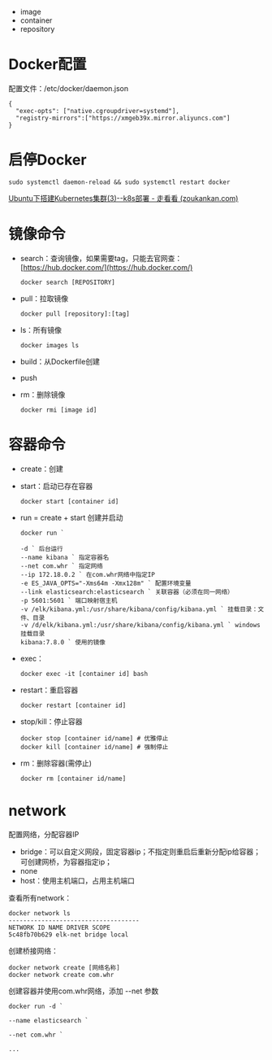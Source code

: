 - image
- container
- repository

# Docker配置

配置文件：/etc/docker/daemon.json

```shell
{
  "exec-opts": ["native.cgroupdriver=systemd"],
  "registry-mirrors":["https://xmgeb39x.mirror.aliyuncs.com"]
}
```

# 启停Docker

```shell
sudo systemctl daemon-reload && sudo systemctl restart docker
```

[Ubuntu下搭建Kubernetes集群(3)--k8s部署 - 走看看 (zoukankan.com)](http://t.zoukankan.com/xl2432-p-10933022.html)



# 镜像命令

- search：查询镜像，如果需要tag，只能去官网查：[https://hub.docker.com/](https://hub.docker.com/)
  
  ```shell
  docker search [REPOSITORY]
  ```

- pull：拉取镜像
  
  ```shell
  docker pull [repository]:[tag]
  ```

- ls：所有镜像
  
  ```shell
  docker images ls
  ```

- build：从Dockerfile创建

- push

- rm：删除镜像
  
  ```shell
  docker rmi [image id]
  ```

# 容器命令

- create：创建

- start：启动已存在容器
  
  ```shell
  docker start [container id]
  ```

- run = create + start 创建并启动
  
  ```shell
  docker run `
  
  -d ` 后台运行 
  --name kibana ` 指定容器名  
  --net com.whr ` 指定网络 
  --ip 172.18.0.2 ` 在com.whr网络中指定IP  
  -e ES_JAVA_OPTS="-Xms64m -Xmx128m" ` 配置环境变量 
  --link elasticsearch:elasticsearch ` 关联容器（必须在同一网络）  
  -p 5601:5601 ` 端口映射宿主机 
  -v /elk/kibana.yml:/usr/share/kibana/config/kibana.yml ` 挂载目录：文件、目录  
  -v /d/elk/kibana.yml:/usr/share/kibana/config/kibana.yml ` windows挂载目录 
  kibana:7.8.0 ` 使用的镜像
  ```

- exec：
  
  ```shell
  docker exec -it [container id] bash
  ```

- restart：重启容器
  
  ```shell
  docker restart [container id]
  ```

- stop/kill：停止容器
  
  ```shell
  docker stop [container id/name] # 优雅停止
  docker kill [container id/name] # 强制停止
  ```

- rm：删除容器(需停止)
  
  ```shell
  docker rm [container id/name]
  ```

# network

配置网络，分配容器IP

- bridge：可以自定义网段，固定容器ip；不指定则重启后重新分配ip给容器；可创建网桥，为容器指定ip；
- none
- host：使用主机端口，占用主机端口

查看所有network：

```shell
docker network ls
------------------------------------
NETWORK ID NAME DRIVER SCOPE
5c48fb70b629 elk-net bridge local
```

创建桥接网络：

```shell
docker network create [网络名称]
docker network create com.whr
```

创建容器并使用com.whr网络，添加 --net 参数

```shell
docker run -d `

--name elasticsearch `

--net com.whr `

...
```
